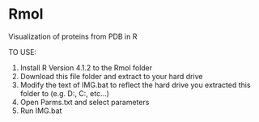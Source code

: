 # Rmol
Visualization of proteins from PDB in R

TO USE:
1. Install R Version 4.1.2 to the Rmol folder
2. Download this file folder and extract to your hard drive
3. Modify the text of IMG.bat to reflect the hard drive you extracted this folder to (e.g. D:, C:, etc...)
4. Open Parms.txt and select parameters
5. Run IMG.bat

